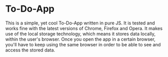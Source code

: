 # To-Do-App

This is a simple, yet cool To-Do-App written in pure JS. It is tested and works fine with the latest versions of Chrome, Firefox and Opera. It makes use of the local storage technology, which means it stores data locally, within the user's browser. Once you open the app in a certain browser, you'll have to keep using the same browser in order to be able to see and access the stored data. 
